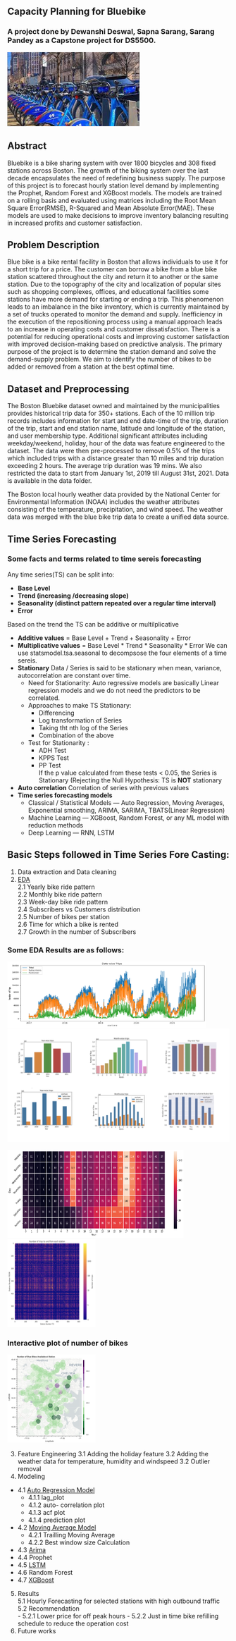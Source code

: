 ## Capacity Planning for Bluebike
### A project done by Dewanshi Deswal, Sapna Sarang, Sarang Pandey as a Capstone project for DS5500.



<img src="https://github.com/sharmasapna/BlueBike_Traffic_Forecasting/blob/main/data/bluebikepic.jpeg">

## Abstract
Bluebike is a bike sharing system with over 1800 bicycles and 308 fixed stations across Boston. The growth of the biking system over the last decade encapsulates the need of redefining business supply. The purpose of this project is to forecast hourly station level demand by implementing the Prophet, Random Forest and XGBoost models. The models are trained on a rolling basis and evaluated using matrices including the Root Mean Square Error(RMSE), R-Squared and Mean Absolute Error(MAE). These models are used to make decisions to improve inventory balancing resulting in increased profits and customer satisfaction.      
## Problem Description
Blue bike is a bike rental facility in Boston that allows individuals to use it for a short trip for a price. The customer can borrow a bike from a blue bike station scattered throughout the city and return it to another or the same station. Due to the topography of the city and localization of popular sites such as shopping complexes, offices, and educational facilities some stations have more demand for starting or ending a trip. This phenomenon leads to an imbalance in the bike inventory, which is currently maintained by a set of trucks operated to monitor the demand and supply. Inefficiency in the execution of the repositioning process using a manual approach leads to an increase in operating costs and customer dissatisfaction. There is a potential for reducing operational costs and improving customer satisfaction with improved decision-making based on predictive analysis. The primary purpose of the project is to determine the station demand and solve the demand-supply problem.  We aim to identify the number of bikes to be added or removed from a station at the best optimal time.
## Dataset and Preprocessing 
The Boston Bluebike dataset owned and maintained by the municipalities provides historical trip data for 350+ stations. Each of the 10 million trip records includes information for start and end date-time of the trip, duration of the trip, start and end station name, latitude and longitude of the station, and user membership type. Additional significant attributes including weekday/weekend, holiday, hour of the data was feature engineered to the dataset. The data were then pre-processed to remove 0.5% of the trips which included trips with a distance greater than 10 miles and trip duration exceeding 2 hours. The average trip duration was 19 mins. We also restricted the data to start from January 1st, 2019 till August 31st, 2021. Data is available in the data folder.

The Boston local hourly weather data provided by the National Center for Environmental Information (NOAA) includes the weather attributes consisting of the temperature, precipitation, and wind speed. The weather data was merged with the blue bike trip data to create a unified data source.


## Time Series Forecasting
### Some facts and terms related to time sereis forecasting 

Any time series(TS) can be split into:
- **Base Level**
- **Trend (increasing /decreasing slope)**
- **Seasonality (distinct pattern repeated over a regular time interval)**
- **Error**

Based on the trend the TS can be additive or multilplicative
- **Additive values**       = Base Level + Trend + Seasonality + Error
- **Multiplicative values** = Base Level * Trend * Seasonality * Error
We can use statsmodel.tsa.seasonal to decompsose the four elements of a time sereis.
- **Stationary** Data / Series is said to be stationary when mean, variance, autocorrelation are constant over time.<br>
  - Need for Stationarity: Auto regressive models are basically Linear regression models and we do not need the predictors to be correlated.
  - Approaches to make TS Stationary:
    - Differencing
    - Log transformation of Series
    - Taking tht nth log of the Series
    - Combination of the above
  - Test for Stationarity : 
    - ADH Test
    - KPPS Test
    - PP Test<br>
   If the p value calculated from these tests < 0.05, the Series is Stationary (Rejecting the Null Hypothesis: TS is **NOT** stationary    
- **Auto correlation** Correlation of series with previous values
- **Time series forecasting models**
  - Classical / Statistical Models — Auto Regression, Moving Averages, Exponential smoothing, ARIMA, SARIMA, TBATS(Linear Regression)
  - Machine Learning — XGBoost, Random Forest, or any ML model with reduction methods
  - Deep Learning — RNN, LSTM

## Basic Steps followed in Time Series Fore Casting: 
  1. Data extraction and Data cleaning
  2. [EDA](bluebikes_eda.ipynb)<br>
    2.1 Yearly bike ride pattern<br>
    2.2 Monthly bike ride pattern<br>
    2.3 Week-day bike ride pattern<br>
    2.4 Subscribers vs Customers distribution<br>
    2.5 Number of bikes per station<br>
    2.6 Time for which a bike is rented<br>
    2.7 Growth in the number of Subscribers<br>
    
    
### Some EDA Results are as follows:

<img src="https://github.com/sharmasapna/BlueBike_Traffic_Forecasting/blob/main/data/date-wise.png" width="450" height="150">
<img src="https://github.com/sharmasapna/BlueBike_Traffic_Forecasting/blob/main/data/EDA_Results.png">

<img src="https://github.com/sharmasapna/BlueBike_Traffic_Forecasting/blob/main/data/Hourly_Weekday_Heatmap.png" width="400" height="200"><img src="https://github.com/sharmasapna/BlueBike_Traffic_Forecasting/blob/main/data/bb_from_to stations_heatmap.png" width="200" height="200">

### Interactive plot of number of bikes 

<img src="https://github.com/sharmasapna/BlueBike_Traffic_Forecasting/blob/main/data/bokeh_plot.png" width="200" height="200"><br>

  3. Feature Engineering
    3.1 Adding the holiday feature 
    3.2 Adding the weather data for temperature, humidity and windspeed
    3.2 Outlier removal <br>
  4. Modeling<br>
  - 4.1 [Auto Regression Model](Bluebike_Demand_Forecasting_auto_regression.ipynb) <br>
      - 4.1.1 lag_plot<br>
      - 4.1.2 auto- correlation plot<br>
      - 4.1.3 acf plot<br>
      - 4.1.4 prediction plot<br>
  - 4.2 [Moving Average Model](Bluebike_Demand_Forecasting_Moving_Averages.ipynb)<br>
      - 4.2.1 Trailling Moving Average<br>
      - 4.2.2 Best window size Calculation<br>
  - 4.3 [Arima](Bluebike_Demand_Forecasting_Arima.ipynb)<br>
  - 4.4 Prophet<br>
  - 4.5 [LSTM](Bluebike_Demand_Forecasting_lstm_MIT_Mass_Av.ipynb)<br>
  - 4.6 Random Forest<br>
  - 4.7 [XGBoost](Bluebike_Demand_Forecasting_linear_regression_xgboost.ipynb)<br>
  5. Results<br>
    5.1 Hourly Forecasting for selected stations with high outbound traffic<br>
    5.2 Recommendation<br>
    - 5.2.1 Lower price for off peak hours
    - 5.2.2 Just in time bike refilling schedule to reduce the operation cost
  6. Future works
